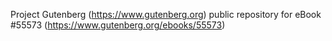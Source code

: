 Project Gutenberg (https://www.gutenberg.org) public repository for
eBook #55573 (https://www.gutenberg.org/ebooks/55573)
